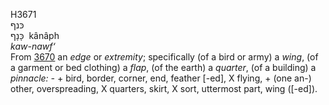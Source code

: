 <body>
  <p>H3671<br>  כּנף  <br> כָּנָף  ‎  kânâph  <br><i>kaw-nawf‘ </i><br>From <a href="h3670.htm">3670</a>  an <i>edge</i> or <i>extremity</i>; specifically (of a bird or army) a <i>wing</i>, (of a garment or bed clothing) a <i>flap</i>, (of the earth) a <i>quarter</i>, (of a building) a <i>pinnacle: - </i> + bird, border, corner, end, feather [-ed], X flying, + (one an-) other, overspreading, X quarters, skirt, X sort, uttermost part, wing ([-ed]).<br></p>
 </body>